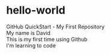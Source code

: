 # hello-world
GitHub QuickStart - My First Repository   
My name is David   
This is my first time using Github   
I'm learning to code

